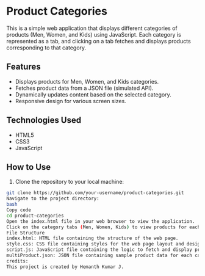 # Product Categories

This is a simple web application that displays different categories of products (Men, Women, and Kids) using JavaScript. Each category is represented as a tab, and clicking on a tab fetches and displays products corresponding to that category.

## Features

- Displays products for Men, Women, and Kids categories.
- Fetches product data from a JSON file (simulated API).
- Dynamically updates content based on the selected category.
- Responsive design for various screen sizes.

## Technologies Used

- HTML5
- CSS3
- JavaScript

## How to Use

1. Clone the repository to your local machine:

```bash
git clone https://github.com/your-username/product-categories.git
Navigate to the project directory:
bash
Copy code
cd product-categories
Open the index.html file in your web browser to view the application.
Click on the category tabs (Men, Women, Kids) to view products for each category.
File Structure
index.html: HTML file containing the structure of the web page.
style.css: CSS file containing styles for the web page layout and design.
script.js: JavaScript file containing the logic to fetch and display product data dynamically.
multiProduct.json: JSON file containing sample product data for each category.
credits:
This project is created by Hemanth Kumar J.
